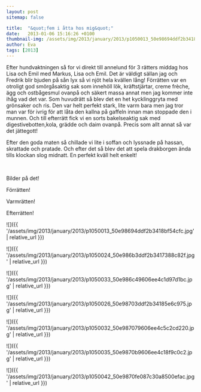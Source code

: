 ```yaml
---
layout: post
sitemap: false

title:  "&quot;fem i åtta hos mig&quot;"
date:   2013-01-06 15:16:26 +0100
thumbnail-img: /assets/img/2013/january/2013/p1050013_50e98694ddf2b3418bf54cfc.jpg
author: Eva
tags: [2013]
---
```


Efter hundvaktningen så for vi direkt till annelund för 3 rätters middag hos Lisa och Emil med Markus, Lisa och Emil. Det är väldigt sällan jag och Fredrik blir bjuden på sån lyx så vi njöt hela kvällen lång! Förrätten var en otroligt god smörgåsaktig sak som innehöll lök, kräftstjärtar, creme frèche, ägg och ostbågesmul ovanpå och säkert massa annat men jag kommer inte ihåg vad det var. Som huvudrätt så blev det en het kycklinggryta med grönsaker och ris. Den var helt perfekt stark, lite varm bara men jag tror man var för ivrig för att låta den kallna på gaffeln innan man stoppade den i munnen. Och till efterrätt fick vi en sorts bakelseaktig sak med digestivebotten,kola, grädde och daim ovanpå. Precis som allt annat så var det jättegott! 




Efter den goda maten så chillade vi lite i soffan och lyssnade på hassan, skrattade och pratade. Och efter det så blev det att spela drakborgen ända tills klockan slog midnatt. En perfekt kväll helt enkelt!




 




Bilder på det!










Förrätten!










Varmrätten!










Efterrätten!

![]({{ '/assets/img/2013/january/2013/p1050013_50e98694ddf2b3418bf54cfc.jpg'  | relative_url }})

![]({{ '/assets/img/2013/january/2013/p1050024_50e986b3ddf2b3417388c82f.jpg'  | relative_url }})

![]({{ '/assets/img/2013/january/2013/p1050033_50e986c49606ee4c1d97d1bc.jpg'  | relative_url }})

![]({{ '/assets/img/2013/january/2013/p1050026_50e98703ddf2b34185e6c975.jpg'  | relative_url }})

![]({{ '/assets/img/2013/january/2013/p1050032_50e987079606ee4c5c2cd220.jpg'  | relative_url }})

![]({{ '/assets/img/2013/january/2013/p1050035_50e9870b9606ee4c18f9c0c2.jpg'  | relative_url }})

![]({{ '/assets/img/2013/january/2013/p1050042_50e9870fe087c30a8500efac.jpg'  | relative_url }})

